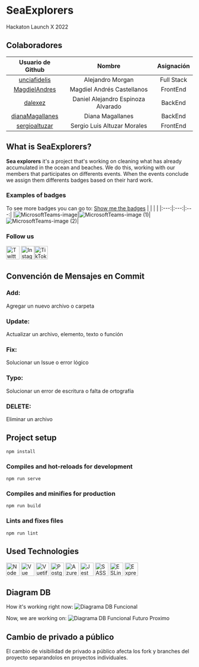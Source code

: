 # SeaExplorers
Hackaton Launch X 2022

## Colaboradores

| Usuario de Github  | Nombre | Asignación  |
|:---:|:---:|:---:|
|[unciafidelis](https://github.com/unciafidelis/)|Alejandro Morgan| Full Stack |
|[MagdielAndres](https://github.com/MagdielAndres/)|Magdiel Andrés Castellanos| FrontEnd |
|[dalexez](https://github.com/dalexez/)|Daniel Alejandro Espinoza Alvarado| BackEnd |
|[dianaMagallanes](https://github.com/dianaMagallanes/)|Diana Magallanes| BackEnd |
|[sergioaltuzar](https://github.com/sergioaltuzar/)|Sergio Luis Altuzar Morales|FrontEnd |

## What is SeaExplorers?
**Sea explorers** it's a project that's working on cleaning what has already accumulated in the ocean and beaches. We do this, working with our members that participates on differents events. When the events conclude we assign them differents badges based on their hard work.

### Examples of badges
To see more badges you can go to: [Show me the badges](https://onedrive.live.com/?authkey=%21AIuvG4X4ryQgz%2DY&id=CD4995FBB484EDAB%216484&cid=CD4995FBB484EDAB)
|  |  |  |
|:---:|:---:|:---:|
|![MicrosoftTeams-image](https://user-images.githubusercontent.com/28024862/168494284-6736d347-2f29-41cf-bfff-cb43fd477ffe.png)|![MicrosoftTeams-image (1)](https://user-images.githubusercontent.com/28024862/168494292-09278fc7-144e-4529-ba85-18cefaa1d376.png)|![MicrosoftTeams-image (2)](https://user-images.githubusercontent.com/28024862/168494305-808202d1-cec7-4ad7-9592-d705a553c83e.png)|

### Follow us
<a href="https://twitter.com/S3a_Explor3rs" target="_blank" rel="noreferrer"><img src="https://github.com/michaelkolesidis/tech-icons/blob/main/icons/twitter/twitter-original.svg" width="36" height="36" alt="Twitter" /></a> <a href="https://www.instagram.com/s3a_explor3rs/" target="_blank" rel="noreferrer"><img src="https://user-images.githubusercontent.com/28024862/168498515-2ff8b865-fd65-425f-ba6a-8cc5a1647c1c.png" width="36" height="36" alt="Instagram" /></a><a href="https://www.tiktok.com/@unciafidelis" target="_blank" rel="noreferrer"><img src="https://user-images.githubusercontent.com/28024862/168498731-4962f8d0-5e5b-44ba-8b3e-7dad8c686163.png" width="36" height="36" alt="TikTok" /></a>


## Convención de Mensajes en Commit

### Add: 
Agregar un nuevo archivo o carpeta

### Update:
Actualizar un archivo, elemento, texto o función

### Fix:
Solucionar un Issue o error lógico

### Typo:
Solucionar un error de escritura o falta de ortografía

### DELETE:
Eliminar un archivo

## Project setup
```
npm install
```
### Compiles and hot-reloads for development
```
npm run serve
```
### Compiles and minifies for production
```
npm run build
```
### Lints and fixes files
```
npm run lint
```
## Used Technologies
<img src="https://github.com/michaelkolesidis/tech-icons/blob/main/icons/nodejs/nodejs-original.svg" width="36" height="36" alt="NodeJS" /> <img src="https://github.com/michaelkolesidis/tech-icons/blob/main/icons/vuejs/vuejs-original.svg" width="36" height="36" alt="Vue" /> <img src="https://github.com/michaelkolesidis/tech-icons/blob/main/icons/vuetify/vuetify-original.svg" width="36" height="36" alt="Vuetify" /> <img src="https://github.com/michaelkolesidis/tech-icons/blob/main/icons/postgresql/postgresql-original.svg" width="36" height="36" alt="Postgresql" /> <img src="https://github.com/michaelkolesidis/tech-icons/blob/main/icons/azure/azure-original.svg" width="36" height="36" alt="Azure" /> <img src="https://github.com/michaelkolesidis/tech-icons/blob/main/icons/jest/jest-plain.svg" width="36" height="36" alt="Jest" /> <img src="https://github.com/michaelkolesidis/tech-icons/blob/main/icons/sass/sass-original.svg" width="36" height="36" alt="SASS" /> <img src="https://github.com/michaelkolesidis/tech-icons/blob/main/icons/eslint/eslint-original.svg" width="36" height="36" alt="ESLint" /> <img src="https://github.com/michaelkolesidis/tech-icons/blob/main/icons/express/express-original.svg" width="36" height="36" alt="Express" />

## Diagram DB
How it's working right now:
![Diagrama DB Funcional](https://user-images.githubusercontent.com/28024862/168493652-0c5f2c77-4eeb-48f9-9cd6-e72b604d5f62.PNG)

Now, we are working on:
![Diagrama DB Funcional Futuro Proximo](https://user-images.githubusercontent.com/28024862/168493763-49bd37eb-8dd7-43c9-95e2-77f31ffdb428.PNG)


## Cambio de privado a público

El cambio de visibilidad de privado a público afecta los fork y branches del proyecto separandolos en proyectos individuales.
